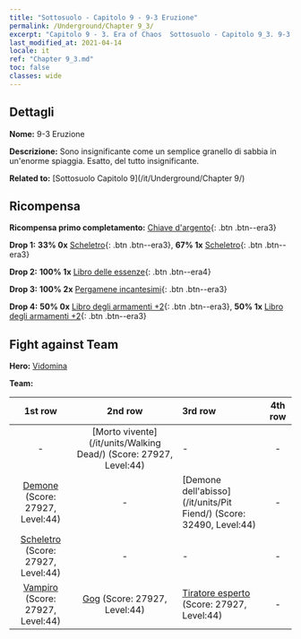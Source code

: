 ```yaml
---
title: "Sottosuolo - Capitolo 9 - 9-3 Eruzione"
permalink: /Underground/Chapter 9_3/
excerpt: "Capitolo 9 - 3. Era of Chaos  Sottosuolo - Capitolo 9_3. 9-3 Eruzione"
last_modified_at: 2021-04-14
locale: it
ref: "Chapter 9_3.md"
toc: false
classes: wide
---
```


## Dettagli

 **Nome:** 9-3 Eruzione

 **Descrizione:** Sono insignificante come un semplice granello di sabbia in un'enorme spiaggia. Esatto, del tutto insignificante.

 **Related to:** [Sottosuolo Capitolo 9](/it/Underground/Chapter 9/)

## Ricompensa

 **Ricompensa primo completamento:** [Chiave d'argento](/it/Items/con_693/){: .btn .btn--era3}

 **Drop 1:** **33% 0x** [Scheletro](/it/Items/unt_208/){: .btn .btn--era3}, **67% 1x** [Scheletro](/it/Items/unt_208/){: .btn .btn--era3}

 **Drop 2:** **100% 1x** [Libro delle essenze](/it/Items/mat_39/){: .btn .btn--era4}

 **Drop 3:** **100% 2x** [Pergamene incantesimi](/it/Items/con_694/){: .btn .btn--era3}

 **Drop 4:** **50% 0x** [Libro degli armamenti +2](/it/Items/mat_32/){: .btn .btn--era3}, **50% 1x** [Libro degli armamenti +2](/it/Items/mat_32/){: .btn .btn--era3}


## Fight against Team
 **Hero:** [Vidomina](/it/heroes/Vidomina/)

 **Team:**


  | 1st row | 2nd row | 3rd row | 4th row |
  |:----:|:----:|:----|:----:|
  | - | [Morto vivente](/it/units/Walking Dead/) (Score: 27927, Level:44)  | - | - |
  | [Demone](/it/units/Demon/) (Score: 27927, Level:44)  | - | [Demone dell'abisso](/it/units/Pit Fiend/) (Score: 32490, Level:44)  | - |
  | [Scheletro](/it/units/Skeleton/) (Score: 27927, Level:44)  | - | - | - |
  | [Vampiro](/it/units/Vampire/) (Score: 27927, Level:44)  | [Gog](/it/units/Gog/) (Score: 27927, Level:44)  | [Tiratore esperto](/it/units/Sharpshooter/) (Score: 27927, Level:44)  | - |


